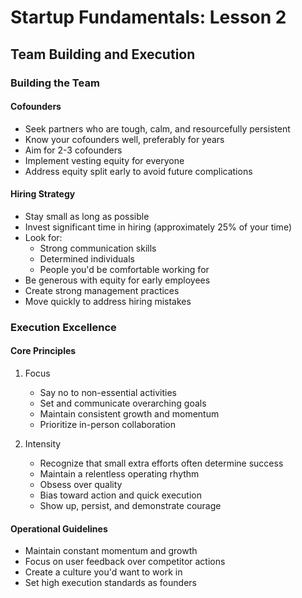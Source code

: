 # Startup Fundamentals: Lesson 2
## Team Building and Execution

### Building the Team

#### Cofounders
- Seek partners who are tough, calm, and resourcefully persistent
- Know your cofounders well, preferably for years
- Aim for 2-3 cofounders
- Implement vesting equity for everyone
- Address equity split early to avoid future complications

#### Hiring Strategy
- Stay small as long as possible
- Invest significant time in hiring (approximately 25% of your time)
- Look for:
  - Strong communication skills
  - Determined individuals
  - People you'd be comfortable working for
- Be generous with equity for early employees
- Create strong management practices
- Move quickly to address hiring mistakes

### Execution Excellence

#### Core Principles
1. Focus
   - Say no to non-essential activities
   - Set and communicate overarching goals
   - Maintain consistent growth and momentum
   - Prioritize in-person collaboration

2. Intensity
   - Recognize that small extra efforts often determine success
   - Maintain a relentless operating rhythm
   - Obsess over quality
   - Bias toward action and quick execution
   - Show up, persist, and demonstrate courage

#### Operational Guidelines
- Maintain constant momentum and growth
- Focus on user feedback over competitor actions
- Create a culture you'd want to work in
- Set high execution standards as founders
